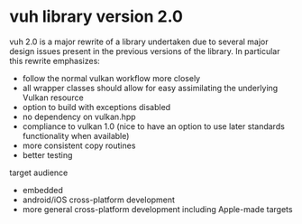 # vuh library version 2.0
vuh 2.0 is a major rewrite of a library undertaken due to several major design issues present in the previous versions of the library.
In particular this rewrite emphasizes:
- follow the normal vulkan workflow more closely
- all wrapper classes should allow for easy assimilating the underlying Vulkan resource
- option to build with exceptions disabled
- no dependency on vulkan.hpp
- compliance to vulkan 1.0 (nice to have an option to use later standards functionality when available)
- more consistent copy routines
- better testing

target audience
 - embedded
 - android/iOS cross-platform development
 - more general cross-platform development including Apple-made targets



